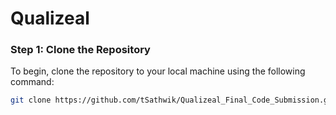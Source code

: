 # Qualizeal

### Step 1: Clone the Repository
To begin, clone the repository to your local machine using the following command:

```bash
git clone https://github.com/tSathwik/Qualizeal_Final_Code_Submission.git
```


